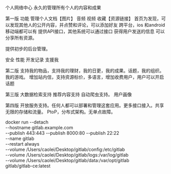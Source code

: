 个人网络中心
永久的管理所有个人的内容和成果

第一版 功能
管理个人文档【图片】 音频 视频  收藏【资源链接】
首页为发现，可以发现其他人的公开内容，并点赞和评论，可以添加好友
跨平台，ios 和android移动端都可以有
提供API接口，其他系统可以通过接口 获得用户发送的信息
可以分享所有资源。

提供初步的后台管理。

安全
性能
开发记录
支援我

第二版
支持我的物品，支持我的理财，我的日更，我的成果。话题，我的组织。我的游戏。
增加站内信，支持资源标价，多语言，增加收费用户，用户可以开启话题

第三版
大数据检索支持
推荐内容支持
自动爬虫支持。
用户画像

第四版
开放服务支持。任何人都可以部署和管理这套应用。更多接口接入。共享无限的存储和流量。
PtoP，分布式架构。无单点故障。



docker run --detach \
    --hostname gitlab.example.com \
    --publish 443:443 --publish 8000:80 --publish 22:22 \
    --name gitlab \
    --restart always \
    --volume /Users/caolei/Desktop/gitlab/config:/etc/gitlab \
    --volume /Users/caolei/Desktop/gitlab/logs:/var/log/gitlab \
    --volume /Users/caolei/Desktop/gitlab/data:/var/opt/gitlab \
    gitlab/gitlab-ce:latest






